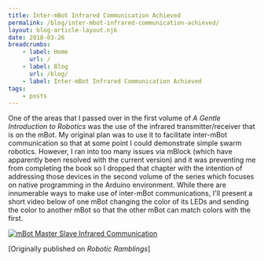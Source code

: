 ```yaml
---
title: Inter-mBot Infrared Communication Achieved
permalink: /blog/inter-mbot-infrared-communication-achieved/
layout: blog-article-layout.njk
date: 2018-03-26
breadcrumbs:
    - label: Home
      url: /
    - label: Blog
      url: /blog/
    - label: Inter-mBot Infrared Communication Achieved
tags:
    - posts
---
```


One of the areas that I passed over in the first volume of _A Gentle Introduction to Robotics_ was the use of the infrared transmitter/receiver that is on the mBot. My original plan was to use it to facilitate inter-mBot communication so that at some point I could demonstrate simple swarm robotics. However, I ran into too many issues via mBlock (which have apparently been resolved with the current version) and it was preventing me from completing the book so I dropped that chapter with the intention of addressing those devices in the second volume of the series which focuses on native programming in the Arduino environment. While there are innumerable ways to make use of inter-mBot communications, I'll present a short video below of one mBot changing the color of its LEDs and sending the color to another mBot so that the other mBot can match colors with the first.

<div class="image-container">

[![mBot Master Slave Infrared Communication](http://img.youtube.com/vi/CV5pVIOaI0U/0.jpg)](http://www.youtube.com/watch?v=CV5pVIOaI0U "mBot Master Slave Infrared Communication")

</div>

<div class="center-text">

[Originally published on _Robotic Ramblings_]

</div>
